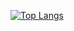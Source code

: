 [![Top Langs](https://github-readme-stats.vercel.app/api?username=SakuraPuare&theme=dracula)](https://github.com/anuraghazra/github-readme-stats)
<!--
**SakuraPuare/SakuraPuare** is a ✨ _special_ ✨ repository because its `README.md` (this file) appears on your GitHub profile.

Here are some ideas to get you started:

- 🔭 I’m currently working on ...
- 🌱 I’m currently learning ...
- 👯 I’m looking to collaborate on ...
- 🤔 I’m looking for help with ...
- 💬 Ask me about ...
- 📫 How to reach me: ...
- 😄 Pronouns: ...
- ⚡ Fun fact: ...
-->